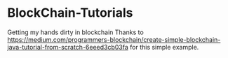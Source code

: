 # BlockChain-Tutorials

Getting my hands dirty in blockchain
Thanks to https://medium.com/programmers-blockchain/create-simple-blockchain-java-tutorial-from-scratch-6eeed3cb03fa for this simple example. 